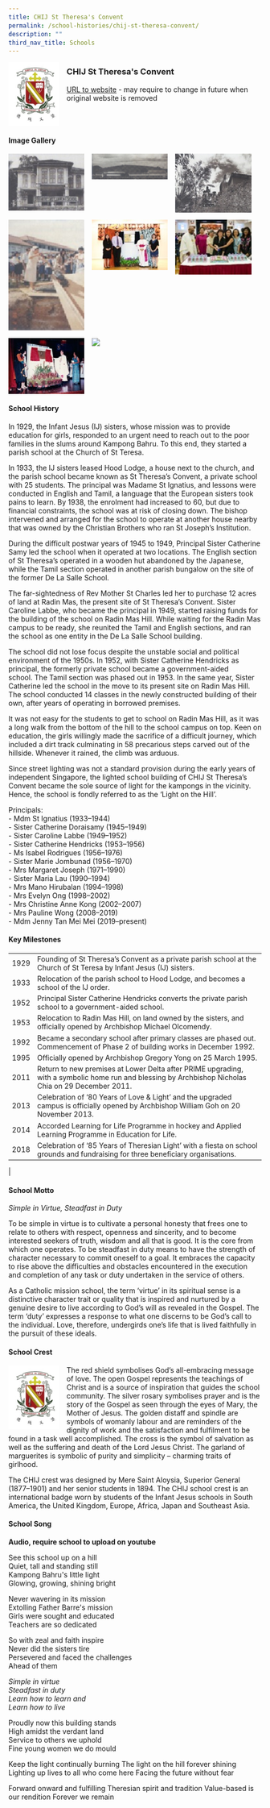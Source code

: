 ```yaml
---
title: CHIJ St Theresa's Convent
permalink: /school-histories/chij-st-theresa-convent/
description: ""
third_nav_title: Schools
---
```

<img src="/images/chijsttheresa1.jpg" style="width:20%;margin-right:15px;" align = "left">

### **CHIJ St Theresa's Convent**
[URL to website](https://chijsttheresasconvent.moe.edu.sg/) - may require to change in future when original website is removed

<br clear="left">

#### **Image Gallery**

<p><a href="https://staging.d1yxymztqoj7qn.amplifyapp.com/images/ahmadibrahimpri2.jpg">  
<img src="/images/chijsttheresa2.jpg" style="width:30%;margin-right:15px;" align = "left">
</a></p>

<p><a href="https://staging.d1yxymztqoj7qn.amplifyapp.com/images/ahmadibrahimpri3.jpg">  
<img src="/images/chijsttheresa3.jpg" style="width:30%;margin-right:15px;" align = "left">
</a></p>

<p><a href="https://staging.d1yxymztqoj7qn.amplifyapp.com/images/ahmadibrahimpri4.jpg">  
<img src="/images/chijsttheresa4.jpg" style="width:30%;margin-right:15px;" align = "left">
</a></p>

<br clear="left">

<p><a href="https://staging.d1yxymztqoj7qn.amplifyapp.com/images/ahmadibrahimpri2.jpg">  
<img src="/images/chijsttheresa5.jpg" style="width:30%;margin-right:15px;" align = "left">
</a></p>

<p><a href="https://staging.d1yxymztqoj7qn.amplifyapp.com/images/ahmadibrahimpri3.jpg">  
<img src="/images/chijsttheresa6.jpg" style="width:30%;margin-right:15px;" align = "left">
</a></p>

<p><a href="https://staging.d1yxymztqoj7qn.amplifyapp.com/images/ahmadibrahimpri4.jpg">  
<img src="/images/chijsttheresa7.jpg" style="width:30%;margin-right:15px;" align = "left">
</a></p>

<br clear="left">

<p><a href="https://staging.d1yxymztqoj7qn.amplifyapp.com/images/ahmadibrahimpri3.jpg">  
<img src="/images/chijsttheresa8.jpg" style="width:30%;margin-right:15px;" align = "left">
</a></p>

<p><a href="https://staging.d1yxymztqoj7qn.amplifyapp.com/images/ahmadibrahimpri4.jpg">  
<img src="/images/chijsttheresa9.jpg" style="width:30%;margin-right:15px;" align = "left">
</a></p>

<br clear="left">

#### **School History**
In 1929, the Infant Jesus (IJ) sisters, whose mission was to provide education for girls, responded to an urgent need to reach out to the poor families in the slums around Kampong Bahru. To this end, they started a parish school at the Church of St Teresa.

In 1933, the IJ sisters leased Hood Lodge, a house next to the church, and the parish school became known as St Theresa’s Convent, a private school with 25 students. The principal was Madame St Ignatius, and lessons were conducted in English and Tamil, a language that the European sisters took pains to learn. By 1938, the enrolment had increased to 60, but due to financial constraints, the school was at risk of closing down. The bishop intervened and arranged for the school to operate at another house nearby that was owned by the Christian Brothers who ran St Joseph’s Institution.

During the difficult postwar years of 1945 to 1949, Principal Sister Catherine Samy led the school when it operated at two locations. The English section of St Theresa’s operated in a wooden hut abandoned by the Japanese, while the Tamil section operated in another parish bungalow on the site of the former De La Salle School.

The far-sightedness of Rev Mother St Charles led her to purchase 12 acres of land at Radin Mas, the present site of St Theresa’s Convent. Sister Caroline Labbe, who became the principal in 1949, started raising funds for the building of the school on Radin Mas Hill. While waiting for the Radin Mas campus to be ready, she reunited the Tamil and English sections, and ran the school as one entity in the De La Salle School building.

The school did not lose focus despite the unstable social and political environment of the 1950s. In 1952, with Sister Catherine Hendricks as principal, the formerly private school became a government-aided school. The Tamil section was phased out in 1953. In the same year, Sister Catherine led the school in the move to its present site on Radin Mas Hill. The school conducted 14 classes in the newly constructed building of their own, after years of operating in borrowed premises.

It was not easy for the students to get to school on Radin Mas Hill, as it was a long walk from the bottom of the hill to the school campus on top. Keen on education, the girls willingly made the sacrifice of a difficult journey, which included a dirt track culminating in 58 precarious steps carved out of the hillside. Whenever it rained, the climb was arduous.

Since street lighting was not a standard provision during the early years of independent Singapore, the lighted school building of CHIJ St Theresa’s Convent became the sole source of light for the kampongs in the vicinity. Hence, the school is fondly referred to as the ‘Light on the Hill’.

Principals:<br>
\- Mdm St Ignatius (1933–1944)<br>
\- Sister Catherine Doraisamy (1945–1949)<br>
\- Sister Caroline Labbe (1949–1952)<br>
\- Sister Catherine Hendricks (1953–1956)<br>
\- Ms Isabel Rodrigues (1956–1976)<br>
\- Sister Marie Jombunad (1956–1970)<br>
\- Mrs Margaret Joseph (1971–1990)<br>
\- Sister Maria Lau (1990–1994)<br>
\- Mrs Mano Hirubalan (1994–1998)<br>
\- Mrs Evelyn Ong (1998–2002)<br>
\- Mrs Christine Anne Kong (2002–2007)<br>
\- Mrs Pauline Wong (2008–2019)<br>
\- Mdm Jenny Tan Mei Mei (2019–present)

#### **Key Milestones**

|  |  |
|:---:|---|
| 1929 | Founding of St Theresa’s Convent as a private parish school at the Church of St Teresa by Infant Jesus (IJ) sisters. |
| 1933 | Relocation of the parish school to Hood Lodge, and becomes a school of the IJ order. |
| 1952 | Principal Sister Catherine Hendricks converts the private parish school to a government-aided school. |
| 1953 | Relocation to Radin Mas Hill, on land owned by the sisters, and officially opened by Archbishop Michael Olcomendy. |
| 1992 | Became a secondary school after primary classes are phased out. Commencement of Phase 2 of building works in December 1992. |
| 1995 | Officially opened by Archbishop Gregory Yong on 25 March 1995. |
| 2011 | Return to new premises at Lower Delta after PRIME upgrading, with a symbolic home run and blessing by Archbishop Nicholas Chia on 29 December 2011. |
| 2013 | Celebration of ‘80 Years of Love & Light’ and the upgraded campus is officially opened by Archbishop William Goh on 20 November 2013. |
| 2014 | Accorded Learning for Life Programme in hockey and Applied Learning Programme in Education for Life. |
| 2018 | Celebration of ‘85 Years of Theresian Light’ with a fiesta on school grounds and fundraising for three beneficiary organisations. |
|

#### **School Motto**
_Simple in Virtue, Steadfast in Duty_

To be simple in virtue is to cultivate a personal honesty that frees one to relate to others with respect, openness and sincerity, and to become interested seekers of truth, wisdom and all that is good. It is the core from which one operates. To be steadfast in duty means to have the strength of character necessary to commit oneself to a goal. It embraces the capacity to rise above the difficulties and obstacles encountered in the execution and completion of any task or duty undertaken in the service of others.

As a Catholic mission school, the term ‘virtue’ in its spiritual sense is a distinctive character trait or quality that is inspired and nurtured by a genuine desire to live according to God’s will as revealed in the Gospel. The term ‘duty’ expresses a response to what one discerns to be God’s call to the individual. Love, therefore, undergirds one’s life that is lived faithfully in the pursuit of these ideals.

#### **School Crest**
<img src="/images/chijsttheresa1.jpg" style="width:20%;margin-right:15px;" align = "left">

The red shield symbolises God’s all-embracing message of love. The open Gospel represents the teachings of Christ and is a source of inspiration that guides the school community. The silver rosary symbolises prayer and is the story of the Gospel as seen through the eyes of Mary, the Mother of Jesus. The golden distaff and spindle are symbols of womanly labour and are reminders of the dignity of work and the satisfaction and fulfilment to be found in a task well accomplished. The cross is the symbol of salvation as well as the suffering and death of the Lord Jesus Christ. The garland of marguerites is symbolic of purity and simplicity – charming traits of girlhood.

The CHIJ crest was designed by Mere Saint Aloysia, Superior General (1877–1901) and her senior students in 1894. The CHIJ school crest is an international badge worn by students of the Infant Jesus schools in South America, the United Kingdom, Europe, Africa, Japan and Southeast Asia.

#### **School Song**
**Audio, require school to upload on youtube**

See this school up on a hill<br>
Quiet, tall and standing still<br>
Kampong Bahru's little light<br>
Glowing, growing, shining bright

Never wavering in its mission<br>
Extolling Father Barre's mission<br>
Girls were sought and educated<br>
Teachers are so dedicated

So with zeal and faith inspire<br>
Never did the sisters tire<br>
Persevered and faced the challenges<br>
Ahead of them

_Simple in virtue<br>
Steadfast in duty<br>
Learn how to learn and<br>
Learn how to live_

Proudly now this building stands<br>
High amidst the verdant land<br>
Service to others we uphold<br>
Fine young women we do mould

Keep the light continually burning
The light on the hill forever shining
Lighting up lives to all who come here
Facing the future without fear

Forward onward and fulfilling
Theresian spirit and tradition
Value-based is our rendition
Forever we remain